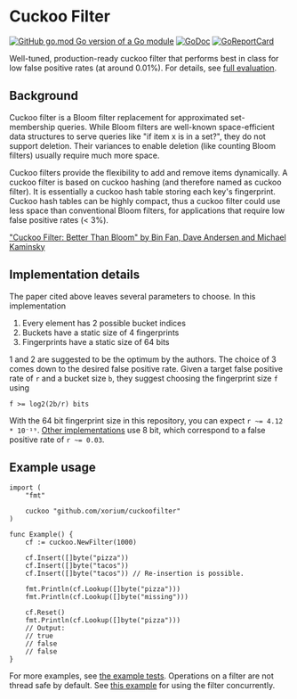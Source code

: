 # Cuckoo Filter

[![GitHub go.mod Go version of a Go module](https://img.shields.io/github/go-mod/go-version/panmari/cuckoofilter.svg)](https://github.com/panmari/cuckoofilter)
[![GoDoc](https://godoc.org/github.com/panmari/cuckoofilter?status.svg)](https://godoc.org/github.com/panmari/cuckoofilter)
[![GoReportCard](https://goreportcard.com/badge/github.com/panmari/cuckoofilter)](https://goreportcard.com/report/github.com/panmari/cuckoofilter)

Well-tuned, production-ready cuckoo filter that performs best in class for low false positive rates (at around 0.01%). For details, see [full evaluation](https://panmari.github.io/2020/10/09/probabilistic-filter-golang.html).

## Background

Cuckoo filter is a Bloom filter replacement for approximated set-membership queries. While Bloom filters are well-known space-efficient data structures to serve queries like "if item x is in a set?", they do not support deletion. Their variances to enable deletion (like counting Bloom filters) usually require much more space.

Cuckoo filters provide the flexibility to add and remove items dynamically. A cuckoo filter is based on cuckoo hashing (and therefore named as cuckoo filter). It is essentially a cuckoo hash table storing each key's fingerprint. Cuckoo hash tables can be highly compact, thus a cuckoo filter could use less space than conventional Bloom filters, for applications that require low false positive rates (< 3%).

["Cuckoo Filter: Better Than Bloom" by Bin Fan, Dave Andersen and Michael Kaminsky](https://www.cs.cmu.edu/~dga/papers/cuckoo-conext2014.pdf)

## Implementation details

The paper cited above leaves several parameters to choose. In this implementation

1. Every element has 2 possible bucket indices
2. Buckets have a static size of 4 fingerprints
3. Fingerprints have a static size of 64 bits

1 and 2 are suggested to be the optimum by the authors. The choice of 3 comes down to the desired false positive rate. Given a target false positive rate of `r` and a bucket size `b`, they suggest choosing the fingerprint size `f` using

    f >= log2(2b/r) bits

With the 64 bit fingerprint size in this repository, you can expect `r ~= 4.12 * 10⁻¹⁹`.
[Other implementations](https://github.com/seiflotfy/cuckoofilter) use 8 bit, which correspond to a false positive rate of `r ~= 0.03`.

## Example usage

```golang
import (
	"fmt"

	cuckoo "github.com/xorium/cuckoofilter"
)

func Example() {
	cf := cuckoo.NewFilter(1000)

	cf.Insert([]byte("pizza"))
	cf.Insert([]byte("tacos"))
	cf.Insert([]byte("tacos")) // Re-insertion is possible.

	fmt.Println(cf.Lookup([]byte("pizza")))
	fmt.Println(cf.Lookup([]byte("missing")))

	cf.Reset()
	fmt.Println(cf.Lookup([]byte("pizza")))
	// Output:
	// true
	// false
	// false
}
```

For more examples, see [the example tests](https://github.com/panmari/cuckoofilter/blob/master/example_test.go).
Operations on a filter are not thread safe by default. 
See [this example](example_threadsafe_test.go) for using the filter concurrently.
